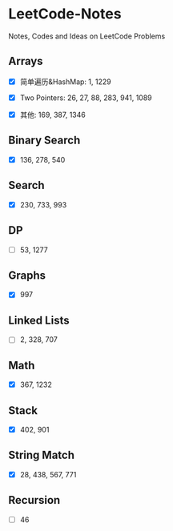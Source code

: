# LeetCode-Notes

Notes, Codes and Ideas on LeetCode Problems

 ## Arrays 
- [x] 简单遍历&HashMap: 1, 1229

- [x] Two Pointers: 26, 27, 88, 283, 941, 1089

- [x] 其他: 169, 387, 1346

## Binary Search
- [x] 136, 278, 540

## Search
- [x] 230, 733, 993

## DP
- [ ] 53, 1277

## Graphs
- [x] 997

## Linked Lists
- [ ] 2, 328, 707

## Math
- [x] 367, 1232

## Stack
- [x] 402, 901

## String Match
- [x] 28, 438, 567, 771

## Recursion
- [ ] 46